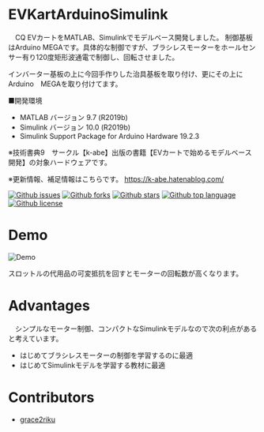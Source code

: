 # EVKartArduinoSimulink

　CQ EVカートをMATLAB、Simulinkでモデルベース開発しました。
制御基板はArduino MEGAです。具体的な制御ですが、ブラシレスモーターをホールセンサー有り120度矩形波通電で制御し、回転させました。

インバーター基板の上に今回手作りした治具基板を取り付け、更にその上にArduino　MEGAを取り付けてます。

■開発環境
 - MATLAB バージョン 9.7 (R2019b)　
 - Simulink バージョン 10.0 (R2019b)
 - Simulink Support Package for Arduino Hardware 19.2.3 

※技術書典9　サークル【k-abe】出版の書籍【EVカートで始めるモデルベース開発】の対象ハードウェアです。

※更新情報、補足情報はこちらです。
https://k-abe.hatenablog.com/

[![Github issues](https://img.shields.io/github/issues/grace2riku/EVKartArduinoSimulink)](https://github.com/grace2riku/EVKartArduinoSimulink/issues)
[![Github forks](https://img.shields.io/github/forks/grace2riku/EVKartArduinoSimulink)](https://github.com/grace2riku/EVKartArduinoSimulink/network/members)
[![Github stars](https://img.shields.io/github/stars/grace2riku/EVKartArduinoSimulink)](https://github.com/grace2riku/EVKartArduinoSimulink/stargazers)
[![Github top language](https://img.shields.io/github/languages/top/grace2riku/EVKartArduinoSimulink)](https://github.com/grace2riku/EVKartArduinoSimulink/)
[![Github license](https://img.shields.io/github/license/grace2riku/EVKartArduinoSimulink)](https://github.com/grace2riku/EVKartArduinoSimulink/)

# Demo

![Demo](resources/file-0.gif)

スロットルの代用品の可変抵抗を回すとモーターの回転数が高くなります。

# Advantages
　シンプルなモーター制御、コンパクトなSimulinkモデルなので次の利点があると考えています。
 - はじめてブラシレスモーターの制御を学習するのに最適
 - はじめてSimulinkモデルを学習する教材に最適

# Contributors
- [grace2riku](https://github.com/grace2riku)

